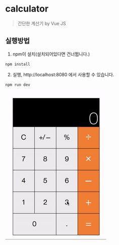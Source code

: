 # calculator

> 간단한 계산기 by Vue JS      


## 실행방법
1. npm이 설치(설치되어있다면 건너뜁니다.)
``` bash
npm install
```

2. 실행, http://localhost:8080 에서 사용할 수 있습니다.
``` bash
npm run dev
```

![Alt Text](./readme_image/cal_movie.gif)
